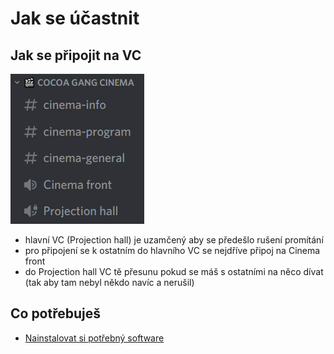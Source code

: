 # Jak se účastnit

## Jak se připojit na VC

![screenshot hlasových kanálů](discord-vcs.png)

- hlavní VC (Projection hall) je uzamčený aby se předešlo rušení promítání
- pro připojení se k ostatním do hlavního VC se nejdříve připoj na Cinema front
- do Projection hall VC tě přesunu pokud se máš s ostatními na něco dívat (tak aby tam nebyl někdo navíc a nerušil)

## Co potřebuješ

- [Nainstalovat si potřebný software](instalace-zaklad.md)